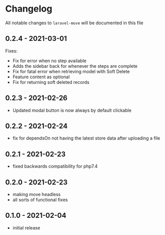 # Changelog

All notable changes to `laravel-move` will be documented in this file

## 0.2.4 - 2021-03-01

Fixes:
- Fix for error when no step available
- Adds the sidebar back for whenever the steps are complete
- Fix for fatal error when retrieving model with Soft Delete
- Feature content as optional
- Fix for returning soft deleted records

## 0.2.3 - 2021-02-26

- Updated modal button is now always by default clickable

## 0.2.2 - 2021-02-24

- fix for dependsOn not having the latest store data after uploading a file

## 0.2.1 - 2021-02-23

- fixed backwards compatibility for php7.4
## 0.2.0 - 2021-02-23

- making move headless
- all sorts of functional fixes

## 0.1.0 - 2021-02-04

- initial release
